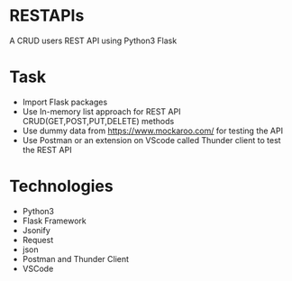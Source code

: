 # RESTAPIs
A CRUD users REST API using Python3 Flask 

# Task
- Import Flask packages
- Use In-memory list approach for REST API CRUD(GET,POST,PUT,DELETE) methods
- Use dummy data from https://www.mockaroo.com/ for testing the API
- Use Postman or an extension on VScode called Thunder client to test the REST API

# Technologies
- Python3
- Flask Framework
- Jsonify
- Request
- json
- Postman and Thunder Client
- VSCode
